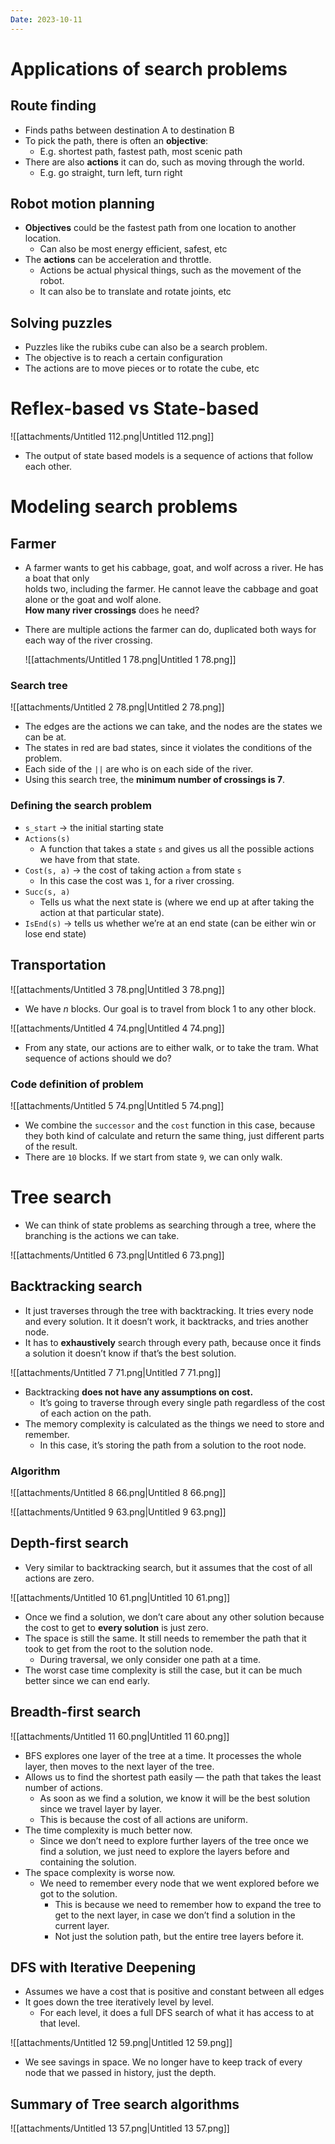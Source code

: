 ```yaml
---
Date: 2023-10-11
---
```

# Applications of search problems

## Route finding

- Finds paths between destination A to destination B
- To pick the path, there is often an **objective**:
    - E.g. shortest path, fastest path, most scenic path
- There are also **actions** it can do, such as moving through the world.
    - E.g. go straight, turn left, turn right

## Robot motion planning

- **Objectives** could be the fastest path from one location to another location.
    - Can also be most energy efficient, safest, etc
- The **actions** can be acceleration and throttle.
    - Actions be actual physical things, such as the movement of the robot.
    - It can also be to translate and rotate joints, etc

## Solving puzzles

- Puzzles like the rubiks cube can also be a search problem.
- The objective is to reach a certain configuration
- The actions are to move pieces or to rotate the cube, etc

# Reflex-based vs State-based

![[attachments/Untitled 112.png|Untitled 112.png]]

- The output of state based models is a sequence of actions that follow each other.

# Modeling search problems

## Farmer

- A farmer wants to get his cabbage, goat, and wolf across a river. He has a boat that only  
    holds two, including the farmer. He cannot leave the cabbage and goat alone or the goat and wolf alone.  
    **How many river crossings** does he need?
- There are multiple actions the farmer can do, duplicated both ways for each way of the river crossing.
    
    ![[attachments/Untitled 1 78.png|Untitled 1 78.png]]
    

### Search tree

![[attachments/Untitled 2 78.png|Untitled 2 78.png]]

- The edges are the actions we can take, and the nodes are the states we can be at.
- The states in red are bad states, since it violates the conditions of the problem.
- Each side of the `||` are who is on each side of the river.
- Using this search tree, the **minimum number of crossings is 7**.

### Defining the search problem

- `s_start` → the initial starting state
- `Actions(s)`
    - A function that takes a state `s` and gives us all the possible actions we have from that state.
- `Cost(s, a)` → the cost of taking action `a` from state `s`
    - In this case the cost was `1`, for a river crossing.
- `Succ(s, a)`
    - Tells us what the next state is (where we end up at after taking the action at that particular state).
- `IsEnd(s)` → tells us whether we’re at an end state (can be either win or lose end state)

## Transportation

![[attachments/Untitled 3 78.png|Untitled 3 78.png]]

- We have $n$﻿ blocks. Our goal is to travel from block $1$﻿ to any other block.

![[attachments/Untitled 4 74.png|Untitled 4 74.png]]

- From any state, our actions are to either walk, or to take the tram. What sequence of actions should we do?

### Code definition of problem

![[attachments/Untitled 5 74.png|Untitled 5 74.png]]

- We combine the `successor` and the `cost` function in this case, because they both kind of calculate and return the same thing, just different parts of the result.
- There are `10` blocks. If we start from state `9`, we can only walk.

# Tree search

- We can think of state problems as searching through a tree, where the branching is the actions we can take.

![[attachments/Untitled 6 73.png|Untitled 6 73.png]]

## Backtracking search

- It just traverses through the tree with backtracking. It tries every node and every solution. It it doesn’t work, it backtracks, and tries another node.
- It has to **exhaustively** search through every path, because once it finds a solution it doesn’t know if that’s the best solution.

![[attachments/Untitled 7 71.png|Untitled 7 71.png]]

- Backtracking **does not have any assumptions on cost.**
    - It’s going to traverse through every single path regardless of the cost of each action on the path.
- The memory complexity is calculated as the things we need to store and remember.
    - In this case, it’s storing the path from a solution to the root node.

### Algorithm

![[attachments/Untitled 8 66.png|Untitled 8 66.png]]

![[attachments/Untitled 9 63.png|Untitled 9 63.png]]

## Depth-first search

- Very similar to backtracking search, but it assumes that the cost of all actions are zero.

![[attachments/Untitled 10 61.png|Untitled 10 61.png]]

- Once we find a solution, we don’t care about any other solution because the cost to get to **every solution** is just zero.
- The space is still the same. It still needs to remember the path that it took to get from the root to the solution node.
    - During traversal, we only consider one path at a time.
- The worst case time complexity is still the case, but it can be much better since we can end early.

## Breadth-first search

![[attachments/Untitled 11 60.png|Untitled 11 60.png]]

- BFS explores one layer of the tree at a time. It processes the whole layer, then moves to the next layer of the tree.
- Allows us to find the shortest path easily — the path that takes the least number of actions.
    - As soon as we find a solution, we know it will be the best solution since we travel layer by layer.
    - This is because the cost of all actions are uniform.
- The time complexity is much better now.
    - Since we don’t need to explore further layers of the tree once we find a solution, we just need to explore the layers before and containing the solution.
- The space complexity is worse now.
    - We need to remember every node that we went explored before we got to the solution.
        - This is because we need to remember how to expand the tree to get to the next layer, in case we don’t find a solution in the current layer.
        - Not just the solution path, but the entire tree layers before it.

## DFS with Iterative Deepening

- Assumes we have a cost that is positive and constant between all edges
- It goes down the tree iteratively level by level.
    - For each level, it does a full DFS search of what it has access to at that level.

![[attachments/Untitled 12 59.png|Untitled 12 59.png]]

- We see savings in space. We no longer have to keep track of every node that we passed in history, just the depth.

## Summary of Tree search algorithms

![[attachments/Untitled 13 57.png|Untitled 13 57.png]]